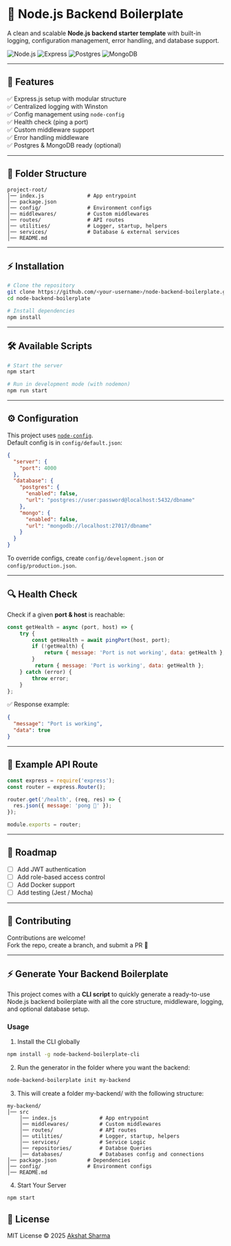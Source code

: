 # 🚀 Node.js Backend Boilerplate

A clean and scalable **Node.js backend starter template** with built-in logging, configuration management, error handling, and database support.

![Node.js](https://img.shields.io/badge/Node.js-18.x-green?logo=node.js)
![Express](https://img.shields.io/badge/Express.js-Backend-lightgrey?logo=express)
![Postgres](https://img.shields.io/badge/Postgres-Supported-blue?logo=postgresql)
![MongoDB](https://img.shields.io/badge/MongoDB-Supported-green?logo=mongodb)

---

## 📂 Features

✅ Express.js setup with modular structure  
✅ Centralized logging with Winston  
✅ Config management using `node-config`  
✅ Health check (ping a port)  
✅ Custom middleware support  
✅ Error handling middleware  
✅ Postgres & MongoDB ready (optional)

---

## 📂 Folder Structure

```
project-root/
│── index.js              # App entrypoint
│── package.json
│── config/               # Environment configs
│── middlewares/          # Custom middlewares
│── routes/               # API routes
│── utilities/            # Logger, startup, helpers
│── services/             # Database & external services
│── README.md
```

---

## ⚡ Installation

```bash
# Clone the repository
git clone https://github.com/<your-username>/node-backend-boilerplate.git
cd node-backend-boilerplate

# Install dependencies
npm install
```

---

## 🛠️ Available Scripts

```bash
# Start the server
npm start

# Run in development mode (with nodemon)
npm run start
```

---

## ⚙️ Configuration

This project uses [`node-config`](https://www.npmjs.com/package/config).  
Default config is in `config/default.json`:

```json
{
  "server": {
    "port": 4000
  },
  "database": {
    "postgres": {
      "enabled": false,
      "url": "postgres://user:password@localhost:5432/dbname"
    },
    "mongo": {
      "enabled": false,
      "url": "mongodb://localhost:27017/dbname"
    }
  }
}
```

To override configs, create `config/development.json` or `config/production.json`.

---

## 🔍 Health Check

Check if a given **port & host** is reachable:

```js
const getHealth = async (port, host) => {
    try {
        const getHealth = await pingPort(host, port);
        if (!getHealth) {
            return { message: 'Port is not working', data: getHealth };
        }
         return { message: 'Port is working', data: getHealth };
    } catch (error) {
        throw error;
    }
};
```

✅ Response example:

```json
{
  "message": "Port is working",
  "data": true
}
```

---

## 🧩 Example API Route

```js
const express = require('express');
const router = express.Router();

router.get('/health', (req, res) => {
  res.json({ message: 'pong 🏓' });
});

module.exports = router;
```

---

## 🚀 Roadmap

- [ ] Add JWT authentication  
- [ ] Add role-based access control  
- [ ] Add Docker support  
- [ ] Add testing (Jest / Mocha)

---

## 🤝 Contributing

Contributions are welcome!  
Fork the repo, create a branch, and submit a PR 🚀

---


## ⚡ Generate Your Backend Boilerplate

This project comes with a **CLI script** to quickly generate a ready-to-use Node.js backend boilerplate with all the core structure, middleware, logging, and optional database setup.  

### Usage

1. Install the CLI globally
```bash
npm install -g node-backend-boilerplate-cli
```

2. Run the generator in the folder where you want the backend:
```bash
node-backend-boilerplate init my-backend
```

3. This will create a folder my-backend/ with the following structure:
```
my-backend/
│── src  
    │── index.js              # App entrypoint
    │── middlewares/          # Custom middlewares
    │── routes/               # API routes
    │── utilities/            # Logger, startup, helpers
    │── services/             # Service Logic   
    │── repositories/         # Databse Queries
    │── databases/            # Databases config and connections
│── package.json          # Dependencies
│── config/               # Environment configs
│── README.md
```
4.  Start Your Server
```bash
npm start
```





## 📜 License

MIT License © 2025 [Akshat Sharma](https://github.com/akshat231)
